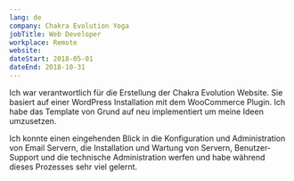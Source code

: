 ```yaml
---
lang: de
company: Chakra Evolution Yoga
jobTitle: Web Developer
workplace: Remote
website:
dateStart: 2018-05-01
dateEnd: 2018-10-31
---
```


Ich war verantwortlich für die Erstellung der Chakra Evolution Website. Sie basiert auf einer WordPress Installation mit dem WooCommerce Plugin. Ich habe das Template von Grund auf neu implementiert um meine Ideen umzusetzen.

Ich konnte einen eingehenden Blick in die Konfiguration und Administration von Email Servern, die Installation und Wartung von Servern, Benutzer-Support und die technische Administration werfen und habe während dieses Prozesses sehr viel gelernt.
